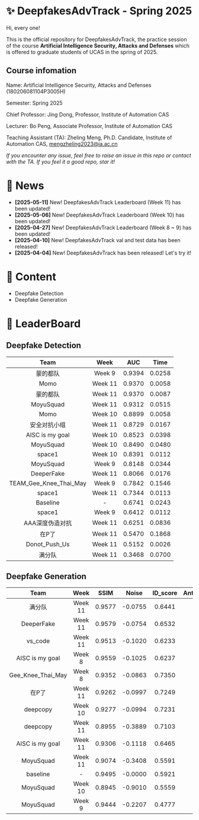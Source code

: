 # ✨ DeepfakesAdvTrack - Spring 2025
Hi, every one! 

This is the official repository for DeepfakesAdvTrack, the practice session of the course **Artificial Intelligence Security, Attacks and Defenses** which is offered to graduate students of UCAS in the spring of 2025.

## Course infomation

Name: Artificial Intelligence Security, Attacks and Defenses (180206081104P3005H)

Semester: Spring 2025

Chief Professor: Jing Dong, Professor, Institute of Automation CAS

Lecturer: Bo Peng, Associate Professor, Institute of Automation CAS

Teaching Assistant (TA): Zheling Meng, Ph.D. Candidate, Institute of Automation CAS, mengzheling2023@ia.ac.cn

*If you encounter any issue, feel free to raise an issue in this repo or contact with the TA.*
*If you feel it a good repo, star it!*

# 📣 News
- **[2025-05-11]** New! DeepfakesAdvTrack Leaderboard (Week 11) has been updated!
- **[2025-05-06]** New! DeepfakesAdvTrack Leaderboard (Week 10) has been updated!
- **[2025-04-27]** New! DeepfakesAdvTrack Leaderboard (Week 8 ~ 9) has been updated!
- **[2025-04-10]** New! DeepfakesAdvTrack val and test data has been released!
- **[2025-04-04]** New! DeepfakesAdvTrack has been released! Let's try it! 


# 📜 Content
- Deepfake Detection
- Deepfake Generation


# 🥇 LeaderBoard
## Deepfake Detection

|Team | Week | AUC | Time |
|:-----:|:----:|:----:|:------:|
|蒙的都队| Week 9 |0.9394|0.0258|
|Momo|Week 11|0.9370|0.0058|
|蒙的都队|Week 11|0.9370|0.0087|
|MoyuSquad|Week 11|0.9312|0.0515|
|Momo| Week 10 |0.8899|0.0058|
|安全对抗小组|Week 11|0.8729|0.0167|
|AISC is my goal| Week 10 |0.8523|0.0398|
|MoyuSquad| Week 10 |0.8490|0.0480|
|space1|Week 10 |0.8391|0.0112|
|MoyuSquad| Week 9|0.8148|0.0344|
|DeeperFake|Week 11|0.8066|0.0176|
|TEAM_Gee_Knee_Thai_May| Week 9|0.7842|0.1546|
|space1|Week 11|0.7344|0.0113|
|Baseline| - |0.6741|0.0243|
|space1| Week 9|0.6412|0.0112|
|AAA深度伪造对抗|Week 11|0.6251|0.0836|
|在P了|Week 11|0.5470|0.1868|
|Donot_Push_Us|Week 11|0.5152|0.0026|
|满分队|Week 11|0.3468|0.0700|



## Deepfake Generation
|Team | Week | SSIM | Noise | ID_score | AntiDet_score | Overall_score |
|:-----:|:----:|:----:|:------:|:----:|:------:|:----:|
|满分队|Week 11|0.9577|-0.0755|0.6441|0.7031|2.2293|
|DeeperFake|Week 11|0.9579|-0.0754|0.6532|0.6727|2.2083|
|vs_code|Week 11|0.9513|-0.1020|0.6233|0.7243|2.1969|
|AISC is my goal| Week 8 |0.9559|-0.1025|0.6237|0.7184|2.1955|
|Gee_Knee_Thai_May| Week 8|0.9352|-0.0863|0.7350|0.6043|2.1881|
|在P了|Week 11|0.9262|-0.0997|0.7249|0.6152|2.1667|
|deepcopy|Week 10|0.9277|-0.0994|0.7231|0.5553|2.1067|
|deepcopy|Week 11 | 0.8955|-0.3889|0.7103|0.5620|1.7790|
|AISC is my goal|Week 11|0.9306|-0.1118|0.6465|0.2269|1.6923|
|MoyuSquad|Week 11 |0.9074|-0.3408|0.5591|0.5422|1.6678|
|baseline| - |0.9495|-0.0000|0.5921|0.0250|1.5666|
|MoyuSquad| Week 10 |0.8945|-0.9010|0.5559|0.9845|1.5339|
|MoyuSquad| Week 9 |0.9444|-0.2207|0.4777|0.1604|1.3618|




